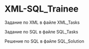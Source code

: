 # XML-SQL_Trainee

Задание по XML в файле XML_Tasks

Задание по SQL в файле SQL_Tasks

Решение по SQL в файле SQL_Solution
